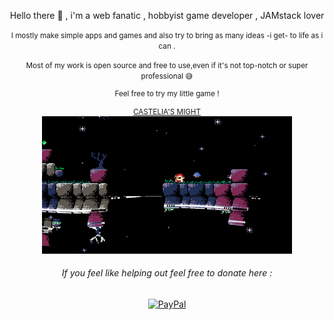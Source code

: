 <div align="center"><p>Hello there 👋 , i'm a web fanatic , hobbyist game developer , JAMstack lover </p>

  <p><small>I mostly make simple apps and games and also try to bring as many ideas -i get- to life as i can .</small> </p>
  <p><small>Most of my work is open source and free to use,even if it's not top-notch or super professional 😅</small></p>
  <small><p>Feel free to try my little game !</p>
    <a href='https://marceline-game.web.app/' target='blank'> CASTELIA'S MIGHT</a>
  </small>

<img width="400" height='220' alt="Castelia's might" src="https://github.com/ZTF666/ZTF666/raw/master/src/eastereggs.gif?raw=true">

<p><h6>If you feel like helping out feel free to donate here :</h6></p>
<a href='https://www.paypal.me/ztf666'>        
  <img src="https://www.paypalobjects.com/webstatic/en_US/i/buttons/PP_logo_h_100x26.png" alt="PayPal"/>
</a>

</div>
